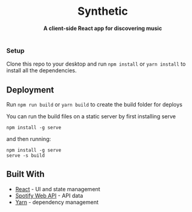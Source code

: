 <h1 align="center">Synthetic</h1>

<div align="center">

</div>
<div align="center">
  <strong>A client-side React app for discovering music</strong>
</div>

<br />

### Setup

Clone this repo to your desktop and run `npm install` or `yarn install` to install all the dependencies.

## Deployment

Run `npm run build` or `yarn build` to create the build folder for deploys

You can run the build files on a static server by first installing serve

```
npm install -g serve
```

and then running:

```
npm install -g serve
serve -s build
```

## Built With

* [React](https://reactjs.org/) - UI and state management
* [Spotify Web API](https://developer.spotify.com/web-api/) - API data
* [Yarn](https://yarnpkg.com/en/) - dependency management

